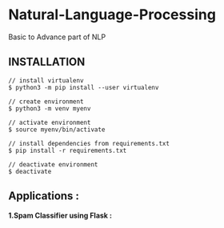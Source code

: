 # Natural-Language-Processing
Basic to Advance part of NLP


## INSTALLATION

    // install virtualenv
    $ python3 -m pip install --user virtualenv

    // create environment
    $ python3 -m venv myenv

    // activate environment
    $ source myenv/bin/activate

    // install dependencies from requirements.txt
    $ pip install -r requirements.txt

    // deactivate environment
    $ deactivate
    
 ## Applications :
 
 **1.Spam Classifier using Flask :**
